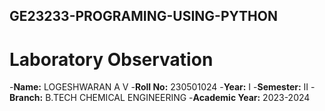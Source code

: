 ## GE23233-PROGRAMING-USING-PYTHON
# Laboratory Observation
-**Name:** LOGESHWARAN A V
-**Roll No:** 230501024
-**Year:** I
-**Semester:** II
-**Branch:** B.TECH CHEMICAL ENGINEERING
-**Academic Year:** 2023-2024
